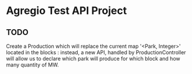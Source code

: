 # Agregio Test API Project

## TODO

Create a Production which will replace the current map '<Park, Integer>' located in the blocks : instead, a new API, handled by ProductionController will allow us to declare which park will produce for which block and how many quantity of MW.
